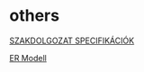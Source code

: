 # others
[SZAKDOLGOZAT SPECIFIKÁCIÓK](https://docs.google.com/document/d/1Ibcoaor3F0-H3HoQ__S_1-TJu3bi8KkvZY6Q2pAjAks/edit?usp=sharing)

[ER Modell](https://viewer.diagrams.net/?tags=%7B%7D&highlight=0000FF&edit=_blank&layers=1&nav=1#R7V1bd9q4Fv41PMKy5Ivsx4Qk7ZlpOpl25pzpeTNYBU8MYoxIQn%2F9yFgGWxLgBtsSCV1ZBcv3vb991damZw9nLx%2FScDG9JxFOetCKXnr2TQ9C6EHYy%2F6saJ2PABA4%2BcgkjSM%2Bthv4Gv%2FAfNDio6s4wsvKgZSQhMaL6uCYzOd4TCtjYZqS5%2Bph30lSvesinPA7WruBr%2BMwwdJh%2F4sjOs1HfYh24x9xPJkWdwZekO%2BZhcXB%2FMLLaRiR59KQfduzhykhNP82exniJKNeQZf8vLs9e7cPluI5rXPCp6sAf6LjUbz65eHp0%2BiP2ezzb33g84ej6%2BKNccQIwDfnZM4%2BrtmjL7JNTmSSsrGUrOYRzq5tsS2S0imZkHmYfCJkwQYBG%2FwbU7rmLA1XlLChKZ0lfG8SjnByHY4fJ5tLDUmSXfcmwt%2FDVUKzu9KUPGJ5%2FDuZ07twFicZpj7i5AnTeBzyHfx2APBt%2BXQ8j64yYOxej43cxUnCX0WmKyf1kqzSMT5ETI7PMJ1geug4Oz8wo3TpDpxtHzCZYZqu2QEpTkIaP1WhGHJET7bH7ZjOvnC%2B%2FwQGtgDtHgOMxOn6r%2Bz8gVtsfivvu3nhF8%2B31nzrHWMHmoUdcMHO%2BWAHmIUdaAB2Lsipg5zALODYF%2BCcCXAKN7455PBTH0jMnhlaPNLoe747sHb%2FEIcIDzv6yBkEpX9%2BUL1B%2Fh78mgI6tw9ZC7C3DyHsz%2B5%2F9UZ9evcnGX359vBnH7h1AHs6OF9i%2Blfp%2B7cCjOz7DpnZRgHMJXtxKkBkM1YCyTEQleywhSqW2BogdEw0NlsPOI0ZjXFawaWAmcaAqmaR1xIukc3I4gXQzv8HVVwGVltAPESNpzBZ8TfqQW%2BraSoI9f5ZkWJHf7mB3BU7ANiLlw2Hiv3s2yT7HK6WlD1fuiyuyB4wv2i%2BX5KAKtyfpzHFXxfhhpnPabioQnsvAJ5wSvHLQdVSsMKHbpX4Dt9%2B3gX2wOIMmZaCesfaz%2FaTDJndHjtuZ4uErPH5cAN4lsSNoEtmOAa4o6CqPt0jytNUv6JiVm6%2FzML5WmVYuLlidsMKyiZrEIBiW222sg21zXiNiXBq%2BjI2MsoL9vWl7tResG682nvx2oSb0yi%2B1C5IR66yXST81mqN2rIP4rRn9H5LI5MdEBdUCQ9kiwegwuR5bZk8F%2BlXIW%2FE5L1ePbhmqQdga9UObnva4SEl0WpMjdUPgnaAA0V40q16MGJiCL6J7P7O2XXLru5BN%2FcEnQJr%2BrRORz6Ha3kDCzkIQNd3Aiik54DL2AwD33d85HmBH6DqDfL3bU3nBJLOGf4%2FXgxJhGX8J0m8WOJu%2FAUkqOI%2B8JBCKXQaJRdKqkyshylD%2FGe9tPIcIbnjq%2FRnt6SSs23DqyhKs6SMTlL5UISVAbSCEq0%2BhzPN8hdYAqaAq5tM%2BzOGKzER%2B5%2BbkqOz2uvldEtRV6SopR160NHm5RjvrFSycoXj0rSzYtf0VWyvI2cFeVWU2oE38AOw%2FRMmD1v2TmCtycMLPgdIO0C7yuAh99Ckou1b3QLUhER0tQZsFxe%2BhSgR6MY17AjXHqgqXsnot43kwAQk245QRWE59tnjGdUH9IGSkFZR3nhV9j6UO6J7IRQn1cK8wioI4Qp0u03d2nK8a0AMZwtEsbWnUAp1WqLTQ7ieYc4VfXkBAZcQaa7IsOVo99aEXBMSMeXqJpQnEUpKC%2FCCIGxkWkAIuADSL6QandpXRN8l9wG9CU%2F4BHuP6hr8pu39aYBDe2V4uQjnvVNmPn%2BNsyf%2Bkb1sEka9od27Zh7lXUkR5LfYNxE6JbPRanlcF5yIiSZUiSeoEl9WzcoaT9SWIgkMWKwAzNEIxhZpmValBUREtl2WJddl8YKJz6vZiMVhWj0E4AtzVqimf%2BC2JdZQv1hbF7E%2BKtaGVVf1od2xWMsFVb%2BvwjmN6XpTLcmAqFWwbUsU7JoGuzXPP9A3H2ji6kJjJdszVbI5ksWyvLYFXc4BMEGnOHpI47HmJJwo5MDSHN17JljvgWf7FQs%2BsAA8IuvK3Pjbi%2BGdujG827Rwn7aETI7hi6Jj7ZlwJNhZdeWN0tSK8wjNiaG%2B2PgNyox%2FnjLjSzIj5a63QsQjUdPy164gW74qfd2taBUV4IfIugkAjKWp4E4BxWqpTiN%2BZEBcYNRiqf2RQYuLpeoquaINnyFazpW13JA55xPCuIWX4zRe0JjMtUocEDwEiJQOgtOpg2CezMH3t0KxiGTPzLMoHrskc18wDeNkExHrXYSx7XZRuAzKlT0de%2BPexRtvTmbqdsgyTGbkGq4sXZxli%2Bcfw7neZLFkofSLjHmlz2ewQHbbEeZA15g9%2BeQTBPI8U0pINmIXLd2clq4LCsPCCU9ONN7jZB0%2FsrHHLK7Ia3zSOPu8AqMwf0dKfrBDssIfAUFnVOEj9lCBivlCW2EDxEUxr%2BGFen6plg1opbljjTp63kMBedUoxnJeNdPQ3JRfI80dC6k8PgeItEqr3GCgubaLeRYhrt%2Fpr4aElwW5AZEV1ptDT39rE2RAVR5z3ILKBCAYWNDACUAdeT5UN3wyzDAjOX6SF%2BjzxJ%2BBlfjCwiRPd3zlv9W1%2BaZW1SBFvVw3jYNOEzu5ym0zuXXDRO31AnUiJxuQx74r9mpRtmpBqnmw1mRSX5rQ0FUuxgqzokTuHIRZrmT7Oo0XZy%2FLjtjOS7nKze9UloFMUd2yfCl3VQqFItQ9B1mWQ9%2BNYf6D0DA5b2kW%2B9cD7ZY50NcpSD1bfhFlJZsUsa0ZS830VK4HNWJmo0vVxMVptcvbGyhVOwScEkH%2Fm08ELPOPNOGb5FGiXO2pgD1kUhBzP%2BWgWDmpaomuyji0ls2HEunkZhPshWmVFmEST%2BaZTmUvnmXlrjOyMI2UXPEdsziKstOvU7yMf4SjzaUyNbLIpGrzEu51z73JrsWU65KrMEkFclX0nekhYagJdtiBkACScayaWhGXtDXGDLn%2Fx%2F37YYbYC0szL%2BTlwXLs8FZ5gQRW6JYLOdv1fpSUwAvFr0Z1yorCYO393YCmfsevdgOYSl7saIn48bKcnsoJPer5Kon1U%2FmoDkJWNUdlvaa3pc9PhVT6ZuhP4nhXSYpDD9nG9HzeeSe7uMIBF5vwHP41kk5LdE5zXTyxzbeqSKetLjxKFsv1Uu%2FHe%2BkjX0hV2ZqNprwY5v34L9KvgCkaXnTrwbzrkNcVejlq9uwVP%2FDwnhSVwIy%2BbkUFZNdgOIzpWmLJT%2BYbTzSvgZg1g7VXD%2B3a3zZPLNnIFqVOTXQ%2FOIlm22WL28xWm4tH2GZKMj9wu%2B8De6npPYlwdsS%2F)
